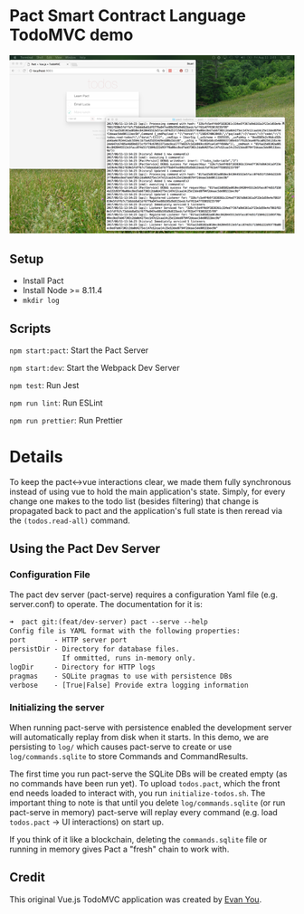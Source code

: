 # Pact Smart Contract Language TodoMVC demo

![](todos-pact.png)

## Setup

- Install Pact
- Install Node >= 8.11.4
- `mkdir log`

## Scripts

`npm start:pact`: Start the Pact Server

`npm start:dev`: Start the Webpack Dev Server

`npm test`: Run Jest

`npm run lint`: Run ESLint

`npm run prettier`: Run Prettier

# Details

To keep the pact<->vue interactions clear, we made them fully synchronous instead of using vue to hold the main application's state.
Simply, for every change one makes to the todo list (besides filtering) that change is propagated back to pact and the application's full state is then reread via the `(todos.read-all)` command.

## Using the Pact Dev Server

### Configuration File

The pact dev server (pact-serve) requires a configuration Yaml file (e.g. server.conf) to operate. The documentation for it is:

```
➜  pact git:(feat/dev-server) pact --serve --help
Config file is YAML format with the following properties:
port       - HTTP server port
persistDir - Directory for database files.
             If ommitted, runs in-memory only.
logDir     - Directory for HTTP logs
pragmas    - SQLite pragmas to use with persistence DBs
verbose    - [True|False] Provide extra logging information
```

### Initializing the server

When running pact-serve with persistence enabled the development server will automatically replay from disk when it starts.
In this demo, we are persisting to `log/` which causes pact-serve to create or use `log/commands.sqlite` to store Commands and CommandResults.

The first time you run pact-serve the SQLite DBs will be created empty (as no commands have been run yet).
To upload `todos.pact`, which the front end needs loaded to interact with, you run `initialize-todos.sh`.
The important thing to note is that until you delete `log/commands.sqlite` (or run pact-serve in memory) pact-serve will replay every command (e.g. load `todos.pact` -> UI interactions) on start up.

If you think of it like a blockchain, deleting the `commands.sqlite` file or running in memory gives Pact a "fresh" chain to work with.

## Credit

This original Vue.js TodoMVC application was created by [Evan You](http://evanyou.me).
